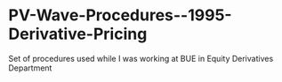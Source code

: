# PV-Wave-Procedures--1995-Derivative-Pricing
Set of procedures used while I was working at BUE in Equity Derivatives Department
